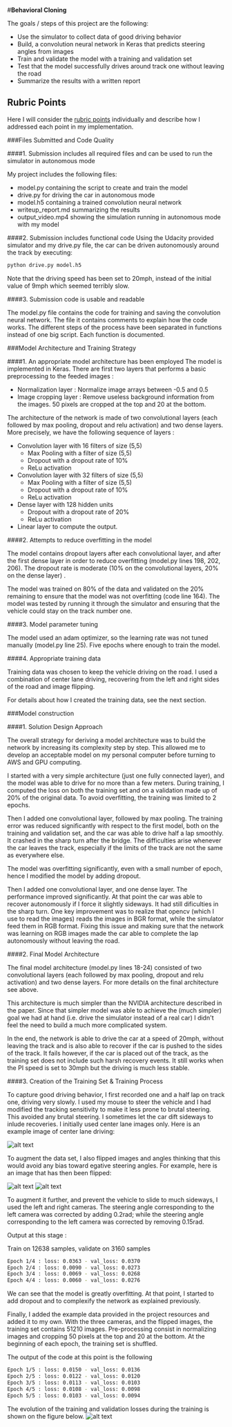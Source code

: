 #**Behavioral Cloning** 


The goals / steps of this project are the following:
* Use the simulator to collect data of good driving behavior
* Build, a convolution neural network in Keras that predicts steering angles from images
* Train and validate the model with a training and validation set
* Test that the model successfully drives around track one without leaving the road
* Summarize the results with a written report


[//]: # (Image References)

[image1]: ./figures/center.jpg "Center View"
[image2]: ./figures/original.png "Original figure "
[image3]: ./figures/flipped.png "Image after flipping"
[image4]: ./figures/training_error.png "training/validation MSE during training"


## Rubric Points

Here I will consider the [rubric points](https://review.udacity.com/#!/rubrics/432/view) individually and describe how I addressed each point in my implementation.  

###Files Submitted and Code Quality

####1. Submission includes all required files and can be used to run the simulator in autonomous mode

My project includes the following files:
* model.py containing the script to create and train the model
* drive.py for driving the car in autonomous mode
* model.h5 containing a trained convolution neural network 
* writeup_report.md summarizing the results
* output_video.mp4 showing the simulation running in autonomous mode with my model

####2. Submission includes functional code
Using the Udacity provided simulator and my drive.py file, the car can be driven autonomously around the track by executing: 
```sh
python drive.py model.h5
```
Note that the driving speed has been set to 20mph, instead of the initial value of 9mph which seemed terribly slow.

####3. Submission code is usable and readable

The model.py file contains the code for training and saving the convolution neural network. The file it contains comments to explain how the code works. The different steps of the process have been separated in functions instead of one big script. Each function is documented. 

###Model Architecture and Training Strategy

####1. An appropriate model architecture has been employed
The model is implemented in Keras. There are first two layers that performs a basic preprocessing to the feeded images :
- Normalization layer : Normalize image arrays between -0.5 and 0.5
- Image cropping layer : Remove useless background information from the images. 50 pixels are cropped at the top and 20 at the bottom.

The architecture of the network is made of two convolutional layers (each followed by max pooling, dropout and relu activation) and two dense layers. More precisely, we have the following sequence of layers :
- Convolution layer with 16 filters of size (5,5)
   - Max Pooling with a filter of size (5,5)
   - Dropout with a dropout rate of 10%
   - ReLu activation
- Convolution layer with 32 filters of size (5,5)
   - Max Pooling with a filter of size (5,5)
   - Dropout with a dropout rate of 10%
   - ReLu activation
- Dense layer with 128 hidden units
    - Dropout with a dropout rate of 20%
    - ReLu activation
- Linear layer to compute the output.

####2. Attempts to reduce overfitting in the model

The model contains dropout layers after each convolutional layer, and after the first dense layer in order to reduce overfitting (model.py lines 198, 202, 206). The dropout rate is moderate (10% on the convolutional layers, 20% on the dense layer) .

The model was trained on 80% of the data and validated on the 20% remaining to ensure that the model was not overfitting (code line 164). The model was tested by running it through the simulator and ensuring that the vehicle could stay on the track number one.

####3. Model parameter tuning

The model used an adam optimizer, so the learning rate was not tuned manually (model.py line 25). Five epochs where enough to train the model.

####4. Appropriate training data

Training data was chosen to keep the vehicle driving on the road. I used a combination of center lane driving, recovering from the left and right sides of the road and image flipping. 

For details about how I created the training data, see the next section. 

###Model construction

####1. Solution Design Approach

The overall strategy for deriving a model architecture was to build the network by increasing its complexity step by step. This allowed me to develop an acceptable model on my personal computer before turning to AWS and GPU computing.

I started with a very simple architecture (just one fully connected layer), and the model was able to drive for no more than a few meters. During training, I computed the loss on both the training set and on a validation made up of 20% of the original data. To avoid overfitting, the training was limited to 2 epochs.

Then I added one convolutional layer, followed by max pooling. The training error was reduced significantly with respect to the first model, both on the training and validation set, and the car was able to drive half a lap smoothly. It crashed in the sharp turn after the bridge. The difficulties arise whenever the car leaves the track, especially if the limits of the track are not the same as everywhere else. 

The model was overfitting significantly, even with a small number of epoch, hence I modified the model by adding dropout. 

Then I added one convolutional layer, and one dense layer. The performance improved significantly. At that point the car was able to recover autonomously if I force it slightly sideways. It had still dificulties in the sharp turn. One key improvement was to realize that opencv (which I use to read the images) reads the images in BGR format, while the simulator feed them in RGB format. Fixing this issue and making sure that the network was learning on RGB images made the car able to complete the lap autonomously without leaving the road. 


####2. Final Model Architecture 

The final model architecture (model.py lines 18-24) consisted of two convolutional layers (each followed by max pooling, dropout and relu activation) and two dense layers. For more details on the final architecture see above.

This architecture is much simpler than the NVIDIA architecture described in the paper. Since that simpler model was able to achieve the (much simpler) goal we had at hand (i.e. drive the simulator instead of a real car) I didn't feel the need to build a much more complicated system. 

In the end, the network is able to drive the car at a speed of 20mph, without leaving the track and is also able to recover if the car is pushed to the sides of the track. It fails however, if the car is placed out of the track, as the training set does not include such harsh recovery events. It still works when the PI speed is set to 30mph but the driving is much less stable.

####3. Creation of the Training Set & Training Process

To capture good driving behavior, I first recorded one and a half lap on track one, driving very slowly. I used my mouse to steer the vehicle and I had modified the tracking sensitivity to make it less prone to brutal steering. This avoided any brutal steering. I sometimes let the car dift sideways to inlude recoveries. I initially used center lane images only. Here is an example image of center lane driving:

![alt text][image1]

To augment the data set, I also flipped images and angles thinking that this would avoid any bias toward egative steering angles. For example, here is an image that has then been flipped:

![alt text][image2]
![alt text][image3]

To augment it further, and prevent the vehicle to slide to much sideways, I used the left and right cameras. The steering angle corresponding to the left camera was corrected by adding 0.2rad; while the steering angle corresponding to the left camera was corrected by removing 0.15rad. 

Output at this stage :

Train on 12638 samples, validate on 3160 samples
```sh
Epoch 1/4 : loss: 0.0363 - val_loss: 0.0370
Epoch 2/4 : loss: 0.0090 - val_loss: 0.0273
Epoch 3/4 : loss: 0.0069 - val_loss: 0.0268
Epoch 4/4 : loss: 0.0060 - val_loss: 0.0276
```
We can see that the model is greatly overfitting. At that point, I started to add dropout and to complexify the network as explained previously.

Finally, I added the example data provided in the project resources and added it to my own. With the three cameras, and the flipped images, the training set contains 51210 images. Pre-processing consist in normalizing images and cropping 50 pixels at the top and 20 at the bottom. At the beginning of each epoch, the training set is shuffled.

The output of the code at this point is the following 
```sh
Epoch 1/5 : loss: 0.0150 - val_loss: 0.0136
Epoch 2/5 : loss: 0.0122 - val_loss: 0.0120
Epoch 3/5 : loss: 0.0113 - val_loss: 0.0103
Epoch 4/5 : loss: 0.0108 - val_loss: 0.0098
Epoch 5/5 : loss: 0.0103 - val_loss: 0.0094
```
The evolution of the training and validation losses during the training is shown on the figure below.
![alt text][image4]